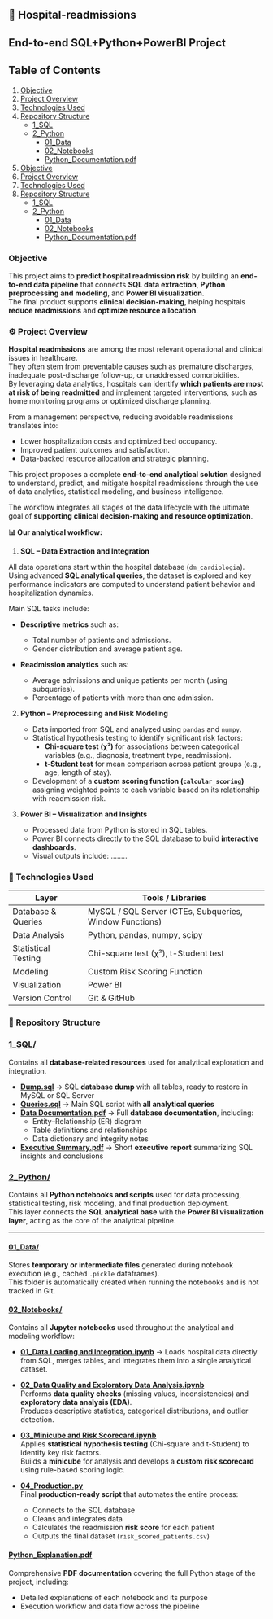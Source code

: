 ## 🏥 Hospital-readmissions
## End-to-end SQL+Python+PowerBI Project

## Table of Contents
1. [Objective](#objective)
2. [Project Overview](#project-overview)
3. [Technologies Used](#technologies-used)
4. [Repository Structure](#repository-structure)
   - [1_SQL](#1_sql)
   - [2_Python](#2_python)
     - [01_Data](#01_data)
     - [02_Notebooks](#02_notebooks)
     - [Python_Documentation.pdf](#pythondocumentationpdf)
1. [Objective](#objective)
2. [Project Overview](#project-overview)
3. [Technologies Used](#technologies-used)
4. [Repository Structure](#repository-structure)
   - [1_SQL](#1_sql)
   - [2_Python](#2_python)
     - [01_Data](#01_data)
     - [02_Notebooks](#02_notebooks)
     - [Python_Documentation.pdf](#pythondocumentationpdf)


### Objective
This project aims to **predict hospital readmission risk** by building an **end-to-end data pipeline** that connects **SQL data extraction**, **Python preprocessing and modeling**, and **Power BI visualization**.  
The final product supports **clinical decision-making**, helping hospitals **reduce readmissions** and **optimize resource allocation**.


### ⚙️ Project Overview  
**Hospital readmissions** are among the most relevant operational and clinical issues in healthcare.  
They often stem from preventable causes such as premature discharges, inadequate post-discharge follow-up, or unaddressed comorbidities.  
By leveraging data analytics, hospitals can identify **which patients are most at risk of being readmitted** and implement targeted interventions, such as home monitoring programs or optimized discharge planning.

From a management perspective, reducing avoidable readmissions translates into:
- Lower hospitalization costs and optimized bed occupancy.  
- Improved patient outcomes and satisfaction.  
- Data-backed resource allocation and strategic planning.

This project proposes a complete **end-to-end analytical solution** designed to understand, predict, and mitigate hospital readmissions through the use of data analytics, statistical modeling, and business intelligence.

The workflow integrates all stages of the data lifecycle with the ultimate goal of **supporting clinical decision-making and resource optimization**.


**📊 Our analytical workflow:**

1. **SQL – Data Extraction and Integration**

All data operations start within the hospital database (`dm_cardiologia`).  
Using advanced **SQL analytical queries**, the dataset is explored and key performance indicators are computed to understand patient behavior and hospitalization dynamics.

Main SQL tasks include:
- **Descriptive metrics** such as:
  - Total number of patients and admissions.  
  - Gender distribution and average patient age.  
  
- **Readmission analytics** such as: 
  - Average admissions and unique patients per month (using subqueries).  
  - Percentage of patients with more than one admission.  


2. **Python – Preprocessing and Risk Modeling**  
   - Data imported from SQL and analyzed using `pandas` and `numpy`.  
   - Statistical hypothesis testing to identify significant risk factors:  
     - **Chi-square test (χ²)** for associations between categorical variables (e.g., diagnosis, treatment type, readmission).  
     - **t-Student test** for mean comparison across patient groups (e.g., age, length of stay).  
   - Development of a **custom scoring function (`calcular_scoring`)** assigning weighted points to each variable based on its relationship with readmission risk.  
  
3. **Power BI – Visualization and Insights**
   - Processed data from Python is stored in SQL tables.
   - Power BI connects directly to the SQL database to build **interactive dashboards**.  
   - Visual outputs include:
     ........

### 🧩 Technologies Used  

| Layer | Tools / Libraries |
|-------|-------------------|
| Database & Queries | MySQL / SQL Server (CTEs, Subqueries, Window Functions) |
| Data Analysis | Python, pandas, numpy, scipy |
| Statistical Testing | Chi-square test (χ²), t-Student test |
| Modeling | Custom Risk Scoring Function |
| Visualization | Power BI |
| Version Control | Git & GitHub |


### 🧠 Repository Structure  

### [1_SQL/](./1_SQL)

Contains all **database-related resources** used for analytical exploration and integration.

- [**Dump.sql**](./1_SQL/Dump.sql) → SQL **database dump** with all tables, ready to restore in MySQL or SQL Server 
- [**Queries.sql**](./1_SQL/Queries.sql) → Main SQL script with **all analytical queries** 
- [**Data Documentation.pdf**](./1_SQL/Data%20Documentation.pdf) → Full **database documentation**, including:  
  - Entity–Relationship (ER) diagram  
  - Table definitions and relationships  
  - Data dictionary and integrity notes  
- [**Executive Summary.pdf**](./1_SQL/Executive%20Summary.pdf) → Short **executive report** summarizing SQL insights and conclusions


### [2_Python/](./2_Python)

Contains all **Python notebooks and scripts** used for data processing, statistical testing, risk modeling, and final production deployment.  
This layer connects the **SQL analytical base** with the **Power BI visualization layer**, acting as the core of the analytical pipeline.

---

#### [01_Data/](./2_Python/01_Data)
Stores **temporary or intermediate files** generated during notebook execution (e.g., cached `.pickle` dataframes).  
This folder is automatically created when running the notebooks and is not tracked in Git.  

#### [02_Notebooks/](./2_Python/02_Notebooks)
Contains all **Jupyter notebooks** used throughout the analytical and modeling workflow:

- [**01_Data Loading and Integration.ipynb**](./2_Python/02_Notebooks/01_Data%20Loading%20and%20Integration.ipynb) →
    Loads hospital data directly from       SQL, merges tables, and integrates them into a single analytical dataset.  
  

- [**02_Data Quality and Exploratory Data Analysis.ipynb**](./2_Python/02_Notebooks/02_Data%20Quality%20and%20Exploratory%20Data%20Analysis.ipynb)  
  Performs **data quality checks** (missing values, inconsistencies) and **exploratory data analysis (EDA)**.  
  Produces descriptive statistics, categorical distributions, and outlier detection.  
  

- [**03_Minicube and Risk Scorecard.ipynb**](./2_Python/02_Notebooks/03_Minicube%20and%20Risk%20Scorecard.ipynb)  
  Applies **statistical hypothesis testing** (Chi-square and t-Student) to identify key risk factors.  
  Builds a **minicube** for analysis and develops a **custom risk scorecard** using rule-based scoring logic.

- [**04_Production.py**](./2_Python/02_Notebooks/04_Production.py)  
  Final **production-ready script** that automates the entire process:  
  - Connects to the SQL database  
  - Cleans and integrates data  
  - Calculates the readmission **risk score** for each patient  
  - Outputs the final dataset (`risk_scored_patients.csv`)

#### [Python_Explanation.pdf](./2_Python/Python_Explanation.pdf)
Comprehensive **PDF documentation** covering the full Python stage of the project, including:
  - Detailed explanations of each notebook and its purpose  
  - Execution workflow and data flow across the pipeline  
  

